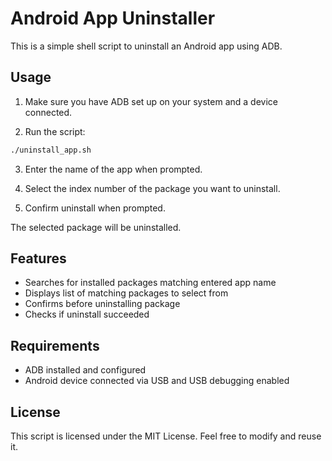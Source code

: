 # Android App Uninstaller

This is a simple shell script to uninstall an Android app using ADB.

## Usage

1. Make sure you have ADB set up on your system and a device connected. 

2. Run the script:

```bash
./uninstall_app.sh
```

3. Enter the name of the app when prompted. 

4. Select the index number of the package you want to uninstall.

5. Confirm uninstall when prompted.

The selected package will be uninstalled.

## Features

- Searches for installed packages matching entered app name
- Displays list of matching packages to select from 
- Confirms before uninstalling package
- Checks if uninstall succeeded

## Requirements

- ADB installed and configured 
- Android device connected via USB and USB debugging enabled

## License

This script is licensed under the MIT License. Feel free to modify and reuse it.
